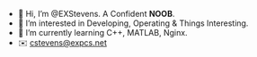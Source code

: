 - 👋 Hi, I’m @EXStevens. A Confident **NOOB**.
- 👀 I’m interested in Developing, Operating & Things Interesting.
- 🌱 I’m currently learning C++, MATLAB, Nginx.
- ✉️ cstevens@expcs.net

<!---
EXStevens/EXStevens is a ✨ special ✨ repository because its `README.md` (this file) appears on your GitHub profile.
You can click the Preview link to take a look at your changes.
--->

